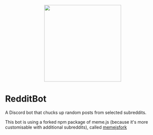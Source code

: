 <p align="center">
  <img height="250" src="https://i.imgur.com/hWonxMb.png">
</p>

# RedditBot

A Discord bot that chucks up random posts from selected subreddits.

This bot is using a forked npm package of meme.js (because it's more customisable with additional subreddits), called [memejsfork](https://github.com/shadowolfyt/memejs)
